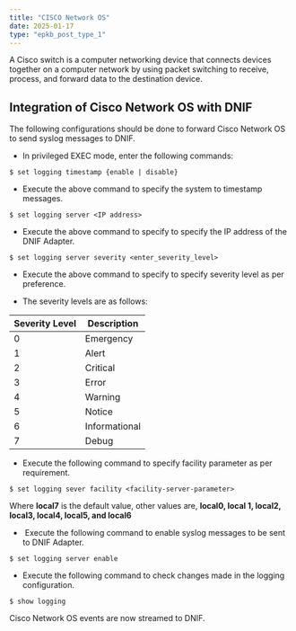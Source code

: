 ```yaml
---
title: "CISCO Network OS"
date: 2025-01-17
type: "epkb_post_type_1"
---
```


A Cisco switch is a computer networking device that connects devices together on a computer network by using packet switching to receive, process, and forward data to the destination device.

## **Integration of Cisco Network OS with DNIF**

The following configurations should be done to forward Cisco Network OS to send syslog messages to DNIF.

- In privileged EXEC mode, enter the following commands:

```
$ set logging timestamp {enable | disable}
```

- Execute the above command to specify the system to timestamp messages.

```
$ set logging server <IP address>
```

- Execute the above command to specify to specify the IP address of the DNIF Adapter.

```
$ set logging server severity <enter_severity_level>
```

- Execute the above command to specify to specify severity level as per preference.

- The severity levels are as follows:

| **Severity Level** | **Description** |
| --- | --- |
| 0 | Emergency |
| 1 | Alert |
| 2 | Critical |
| 3 | Error |
| 4 | Warning |
| 5 | Notice |
| 6 | Informational |
| 7 | Debug |

- Execute the following command to specify facility parameter as per requirement.

```
$ set logging sever facility <facility-server-parameter>
```

Where **local7** is the default value, other values are, **local0, local 1, local2, local3, local4, local5, and local6**

-  Execute the following command to enable syslog messages to be sent to DNIF Adapter.

```
$ set logging server enable
```

- Execute the following command to check changes made in the logging configuration.

```
$ show logging
```

Cisco Network OS events are now streamed to DNIF.
